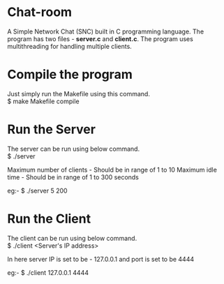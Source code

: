 # Chat-room
A Simple Network Chat (SNC) built in C programming language. The program has two files - <b>server.c</b> and <b>client.c</b>. The program uses multithreading for handling multiple clients.

# Compile the program
Just simply run the Makefile using this command. <br/>
$ make Makefile compile

# Run the Server
The server can be run using below command. <br/>
$ ./server <maximum number of clients> <maximum idle time>

Maximum number of clients - Should be in range of 1 to 10
Maximum idle time - Should be in range of 1 to 300 seconds

eg:-  $ ./server 5 200

# Run the Client
The client can be run using below command. <br/>
$ ./client <Server's IP address> <port>

In here server IP is set to be - 127.0.0.1 and port is set to be 4444

eg:-  $ ./client 127.0.0.1 4444
